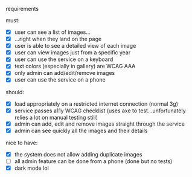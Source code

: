 requirements

must:

- [x] user can see a list of images...
- [x] ...right when they land on the page
- [x] user is able to see a detailed view of each image
- [x] user can view images just from a specific year
- [x] user can use the service on a keyboard
- [x] text colors (especially in gallery) are WCAG AAA
- [x] only admin can add/edit/remove images
- [x] user can use the service on a phone

should:

- [x] load appropriately on a restricted internet connection (normal 3g)
- [x] service passes a11y WCAG checklist (uses axe to test...unfortunately relies a lot on manual testing still)
- [x] admin can add, edit and remove images straight through the service
- [x] admin can see quickly all the images and their details

nice to have:

- [x] the system does not allow adding duplicate images
- [ ] all admin feature can be done from a phone (done but no tests)
- [x] dark mode lol
